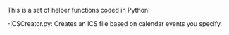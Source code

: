 This is a set of helper functions coded in Python!

-ICSCreator.py: Creates an ICS file based on calendar events you specify.
